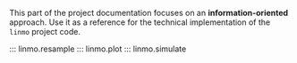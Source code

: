 This part of the project documentation focuses on
an **information-oriented** approach. Use it as a
reference for the technical implementation of the
`linmo` project code.

::: linmo.resample
::: linmo.plot
::: linmo.simulate
